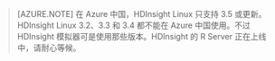 > [AZURE.NOTE] 在 Azure 中国，HDInsight Linux 只支持 3.5 或更新。HDInsight Linux 3.2、3.3 和 3.4 都不能在 Azure 中国使用。不过 HDInsight 模拟器可是使用那些版本。HDInsight 的 R Server 正在上线中，请耐心等候。